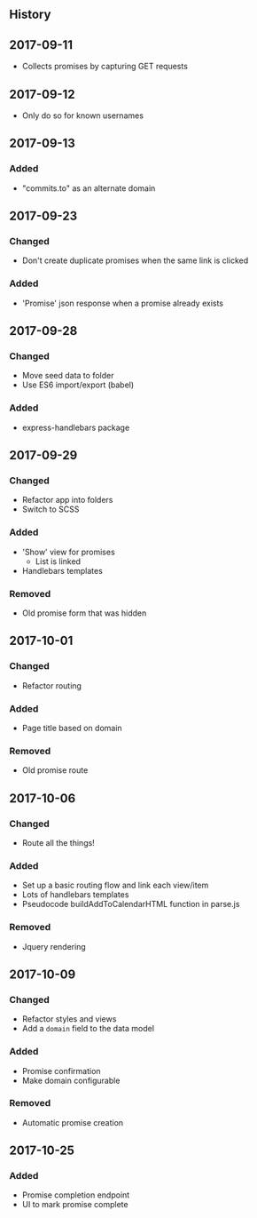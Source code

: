 History
---

## 2017-09-11
- Collects promises by capturing GET requests


## 2017-09-12
- Only do so for known usernames


## 2017-09-13
### Added
- "commits.to" as an alternate domain


## 2017-09-23
### Changed
- Don't create duplicate promises when the same link is clicked
### Added
- 'Promise' json response when a promise already exists


## 2017-09-28
### Changed
- Move seed data to folder
- Use ES6 import/export (babel)
### Added
- express-handlebars package


## 2017-09-29
### Changed
- Refactor app into folders
- Switch to SCSS
### Added
- 'Show' view for promises
  - List is linked
- Handlebars templates
### Removed
- Old promise form that was hidden


## 2017-10-01
### Changed
- Refactor routing
### Added
- Page title based on domain
### Removed
- Old promise route


## 2017-10-06
### Changed
- Route all the things!
### Added
- Set up a basic routing flow and link each view/item
- Lots of handlebars templates
- Pseudocode buildAddToCalendarHTML function in parse.js 
### Removed
- Jquery rendering


## 2017-10-09
### Changed
- Refactor styles and views
- Add a `domain` field to the data model
### Added
- Promise confirmation
- Make domain configurable
### Removed
- Automatic promise creation

## 2017-10-25
### Added
- Promise completion endpoint
- UI to mark promise complete